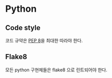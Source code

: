 # Python

## Code style
코드 규약은 [PEP 8](https://www.python.org/dev/peps/pep-0008/)을 최대한 따라야 한다.


## Flake8
모든 python 구현체들은 flake8 으로 린트되어야 한다.

